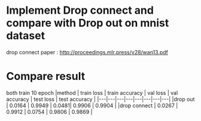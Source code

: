 # Implement Drop connect and compare with Drop out on mnist dataset
drop connect paper : http://proceedings.mlr.press/v28/wan13.pdf
# Compare result
both train 10 epoch
|method | train loss | train accuracy | val loss | val accuracy | test loss | test accuracy | 
|---|---|---|---|---|---|---|---|
|drop out | 0.0164 | 0.9949 | 0.0481| 0.9906  | 0.9904 |
|drop connect | 0.0267 | 0.9912 | 0.0754 | 0.9806 | 0.9869 |

